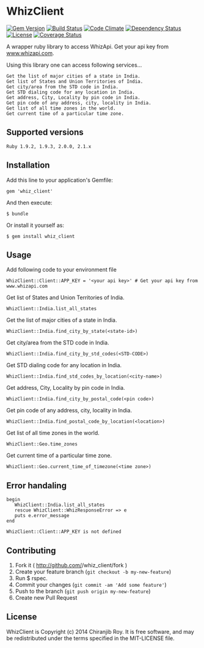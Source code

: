 # WhizClient

[![Gem Version](https://badge.fury.io/rb/whiz_client.svg)](http://badge.fury.io/rb/whiz_client) [![Build Status](https://travis-ci.org/raychiranjib1/whiz_client.svg)](https://travis-ci.org/raychiranjib1/whiz_client) [![Code Climate](https://codeclimate.com/repos/5461c33f6956800ae807a7f0/badges/24da9482a4be8b92b3c3/gpa.svg)](https://codeclimate.com/repos/5461c33f6956800ae807a7f0/feed) [![Dependency Status](https://gemnasium.com/raychiranjib1/whiz_client.svg)](https://gemnasium.com/raychiranjib1/whiz_client) [![License](http://img.shields.io/license/MIT.png)](http://opensource.org/licenses/MIT) [![Coverage Status](https://coveralls.io/repos/raychiranjib1/whiz_client/badge.png)](https://coveralls.io/r/raychiranjib1/whiz_client)

A wrapper ruby library to access WhizApi. Get your api key from www.whizapi.com.

Using this library one can access following services...

    Get the list of major cities of a state in India.
    Get list of States and Union Territories of India.
    Get city/area from the STD code in India.
    Get STD dialing code for any location in India.
    Get address, City, Locality by pin code in India.
    Get pin code of any address, city, locality in India.
    Get list of all time zones in the world.
    Get current time of a particular time zone.

##  Supported versions

    Ruby 1.9.2, 1.9.3, 2.0.0, 2.1.x

## Installation

Add this line to your application's Gemfile:

    gem 'whiz_client'

And then execute:

    $ bundle

Or install it yourself as:

    $ gem install whiz_client

## Usage

Add following code to your environment file

    WhizClient::Client::APP_KEY = '<your api key>' # Get your api key from www.whizapi.com

Get list of States and Union Territories of India.

    WhizClient::India.list_all_states

Get the list of major cities of a state in India.

    WhizClient::India.find_city_by_state(<state-id>)

Get city/area from the STD code in India.

    WhizClient::India.find_city_by_std_codes(<STD-CODE>)

Get STD dialing code for any location in India.

    WhizClient::India.find_std_codes_by_location(<city-name>)

Get address, City, Locality by pin code in India.

    WhizClient::India.find_city_by_postal_code(<pin code>)

Get pin code of any address, city, locality in India.

    WhizClient::India.find_postal_code_by_location(<location>)

Get list of all time zones in the world.

    WhizClient::Geo.time_zones

Get current time of a particular time zone.

    WhizClient::Geo.current_time_of_timezone(<time zone>)


## Error handaling

    begin
       WhizClient::India.list_all_states
       rescue WhizClient::WhizResponseError => e
       puts e.error_message
    end

    WhizClient::Client::APP_KEY is not defined

## Contributing

1. Fork it ( http://github.com/<my-github-username>/whiz_client/fork )
2. Create your feature branch (`git checkout -b my-new-feature`)
3. Run $ rspec.
4. Commit your changes (`git commit -am 'Add some feature'`)
5. Push to the branch (`git push origin my-new-feature`)
6. Create new Pull Request


## License

WhizClient is Copyright (c) 2014 Chiranjib Roy. It is free software, and may be redistributed under the terms specified in the MIT-LICENSE file.
